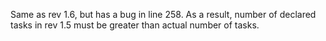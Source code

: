  Same as rev 1.6, but has a bug in line 258. As a result, number of declared tasks in rev 1.5 must be greater than actual number of tasks.

